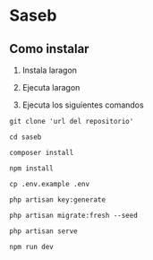 # Saseb

## Como instalar

1. Instala laragon

2. Ejecuta laragon

3. Ejecuta los siguientes comandos

``` 
git clone 'url del repositorio'
```
```
cd saseb
```
```
composer install
```
```
npm install
```
```
cp .env.example .env
```
```
php artisan key:generate
```
```
php artisan migrate:fresh --seed
```
```
php artisan serve
```
```
npm run dev
```

